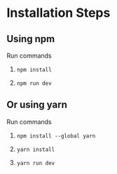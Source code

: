 # Installation Steps

## Using npm

Run commands

1. `npm install`

2. `npm run dev`

## Or using yarn

Run commands

1. `npm install --global yarn`

2. `yarn install`

3. `yarn run dev`

<!-- ### If you see the window below then you are set to build AMAZON 2.0!

![Template Screenshot](TemplateScreenshot.jpg?raw=true "Template Screenshot") -->
